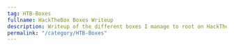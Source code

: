 ```yaml
---
tag: HTB-Boxes
fullname: HackTheBox Boxes Writeup
description: Writeup of the different boxes I manage to root on HackTheBox
permalink: "/category/HTB-Boxes"
---
```


